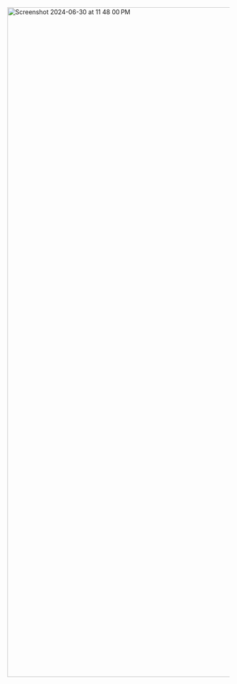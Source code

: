 <img width="1515" alt="Screenshot 2024-06-30 at 11 48 00 PM" src="https://github.com/hyoon98/expense-tracker/assets/74113651/436634be-1a64-4bf0-94b3-5aa3153b2014">
